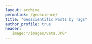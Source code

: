 ```yaml
---
layout: archive
permalink: /geoscience/
title: "Geoscientific Posts by Tags"
author_profile: true 
header:
   image:"/images/veta.JPG"
--- 
```



